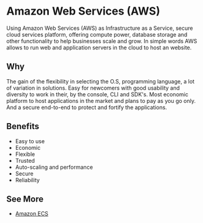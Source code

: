 # Amazon Web Services (AWS)

Using Amazon Web Services (AWS) as Infrastructure as a Service, secure cloud services platform, offering compute power, database storage and other functionality to help businesses scale and grow. In simple words AWS allows to run web and application servers in the cloud to host an website.

## Why

The gain of the flexibility in selecting the O.S, programming language, a lot of variation in solutions. Easy for newcomers with good usability and diversity to work in their, by the console, CLI and SDK's. Most economic platform to host applications in the market and plans to pay as you go only. And a secure end-to-end to protect and fortify the applications.

## Benefits

- Easy to use
- Economic
- Flexible
- Trusted
- Auto-scaling and performance
- Secure
- Reliability

## See More

- [Amazon ECS](./ecs.md)
